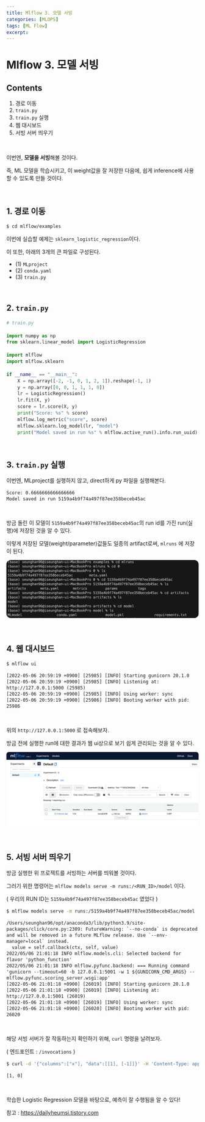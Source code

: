```yaml
---
title: Mlflow 3. 모델 서빙
categories: [MLOPS]
tags: [ML Flow]
excerpt: 
---
```


<script src="https://cdn.mathjax.org/mathjax/latest/MathJax.js?config=TeX-AMS-MML_HTMLorMML" type="text/javascript"></script>

# Mlflow 3. 모델 서빙

## Contents

1. 경로 이동
2. `train.py`
3. `train.py` 실행
4. 웹 대시보드
5. 서빙 서버 띄우기

<br>

이번엔, **모델을 서빙**해볼 것이다.

즉, ML 모델을 학습시키고, 이 weight값을 잘 저장한 다음에, 쉽게 inference에 사용할 수 있도록 만들 것이다.

<br>

## 1. 경로 이동

```bash
$ cd mlflow/examples
```

이번에 실습할 예제는 `sklearn_logistic_regression`이다.

이 또한, 아래의 3개의 큰 파일로 구성된다.

- (1) `MLproject`
- (2) `conda.yaml`
- (3) `train.py`

<br>

## 2. `train.py`

```python
# train.py

import numpy as np
from sklearn.linear_model import LogisticRegression

import mlflow
import mlflow.sklearn

if __name__ == "__main__":
    X = np.array([-2, -1, 0, 1, 2, 1]).reshape(-1, 1)
    y = np.array([0, 0, 1, 1, 1, 0])
    lr = LogisticRegression()
    lr.fit(X, y)
    score = lr.score(X, y)
    print("Score: %s" % score)
    mlflow.log_metric("score", score)
    mlflow.sklearn.log_model(lr, "model")
    print("Model saved in run %s" % mlflow.active_run().info.run_uuid)
```

<br>

## 3. `train.py` 실행

이번엔, MLproject를 실행하지 않고, direct하게 py 파일을 실행해본다.

```
Score: 0.6666666666666666
Model saved in run 5159a4b9f74a497f87ee358beceb45ac
```

<br>

방금 돌린 이 모델이 `5159a4b9f74a497f87ee358beceb45ac`의 run id를 가진 run(실행)에 저장된 것을 알 수 있다.

이렇게 저장된 모델(weight/parameter)값들도 일종의 artifact로써, `mlruns` 에 저장이 된다.

![figure2](/assets/img/mlops/img148.png)

<br>

## 4. 웹 대시보드

```bash
$ mlflow ui
```

```
[2022-05-06 20:59:19 +0900] [25985] [INFO] Starting gunicorn 20.1.0
[2022-05-06 20:59:19 +0900] [25985] [INFO] Listening at: http://127.0.0.1:5000 (25985)
[2022-05-06 20:59:19 +0900] [25985] [INFO] Using worker: sync
[2022-05-06 20:59:19 +0900] [25986] [INFO] Booting worker with pid: 25986
```

<br>

위의 `http://127.0.0.1:5000` 로 접속해보자.

방금 전에 실행한 run에 대한 결과가 웹 ui상으로 보기 쉽게 관리되는 것을 알 수 있다.

![figure2](/assets/img/mlops/img149.png)

<br>

## 5. 서빙 서버 띄우기

방금 실행한 위 프로젝트를 서빙하는 서버를 띄워볼 것이다.

그러기 위한 명령어는 `mlflow models serve -m runs:/<RUN_ID>/model` 이다.

( 우리의 RUN ID는 `5159a4b9f74a497f87ee358beceb45ac` 였었다 )

```bash
$ mlflow models serve -m runs:/5159a4b9f74a497f87ee358beceb45ac/model
```

```
/Users/seunghan96/opt/anaconda3/lib/python3.9/site-packages/click/core.py:2309: FutureWarning: `--no-conda` is deprecated and will be removed in a future MLflow release. Use `--env-manager=local` instead.
  value = self.callback(ctx, self, value)
2022/05/06 21:01:18 INFO mlflow.models.cli: Selected backend for flavor 'python_function'
2022/05/06 21:01:18 INFO mlflow.pyfunc.backend: === Running command 'gunicorn --timeout=60 -b 127.0.0.1:5001 -w 1 ${GUNICORN_CMD_ARGS} -- mlflow.pyfunc.scoring_server.wsgi:app'
[2022-05-06 21:01:18 +0900] [26019] [INFO] Starting gunicorn 20.1.0
[2022-05-06 21:01:18 +0900] [26019] [INFO] Listening at: http://127.0.0.1:5001 (26019)
[2022-05-06 21:01:18 +0900] [26019] [INFO] Using worker: sync
[2022-05-06 21:01:18 +0900] [26020] [INFO] Booting worker with pid: 26020
```

<br>

해당 서빙 서버가 잘 작동하는지 확인하기 위해, `curl` 명령을 날려보자.

( 엔드포인트 : `/invocations` )

```bash
$ curl -d '{"columns":["x"], "data":[[1], [-1]]}' -H 'Content-Type: application/json; format=pandas-split' -X POST localhost:5001/invocations
```

```
[1, 0]
```

<br>

학습한 Logistic Regression 모델을 바탕으로, 예측이 잘 수행됨을 알 수 있다!



참고 : https://dailyheumsi.tistory.com